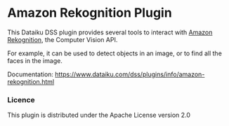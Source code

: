 # Amazon Rekognition Plugin

This Dataiku DSS plugin provides several tools to interact with [Amazon Rekognition](https://aws.amazon.com/rekognition/), the Computer Vision API.

For example, it can be used to detect objects in an image, or to find all the faces in the image.

Documentation: https://www.dataiku.com/dss/plugins/info/amazon-rekognition.html

### Licence
This plugin is distributed under the Apache License version 2.0
